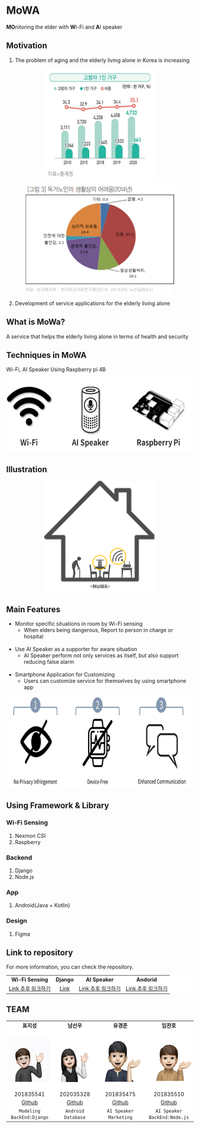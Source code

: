 # MoWA
**MO**nitoring the elder with **W**i-Fi and **A**I speaker

## Motivation
1. The problem of aging and the elderly living alone in Korea is increasing    
<div align="center">
   <img alt="img_2.png" height="300" src="https://github.com/GachonMoWA/.github/blob/main/profile/img_2.png" width="300"/>
   <img alt="img_3.png" height="300" src="https://github.com/GachonMoWA/.github/blob/main/profile/img_3.png" width="400"/>
</div>

2. Development of service applications for the elderly living alone

## What is MoWa?
A service that helps the elderly living alone in terms of health and security

## Techniques in MoWA
Wi-Fi, AI Speaker Using Raspberry pi 4B  
<div align="center">
	<img alt="img.png" height="200" src="https://github.com/GachonMoWA/.github/blob/main/profile/img.png" width="600"/>
</div>

## Illustration
<div align="center">
	<img  alt="img_1.png" height="300" src="https://github.com/GachonMoWA/.github/blob/main/profile/img_1.png" width="300"/>
</div>

## Main Features
- Monitor specific situations in room by Wi-Fi sensing
	* When elders being dangerous, Report to person in charge or hospital    
    <br>
- Use AI Speaker as a supporter for aware situation
	* AI Speaker perform not only services as itself, but also support reducing false alarm     
    <br>
- Smartphone Application for Customizing
	* Users can customize service for themselves by using smartphone app     
<div align="center">	
	<img alt="img_4.png" height="250" src="https://github.com/GachonMoWA/.github/blob/main/profile/img_4.png" width="800"/>
</div>

## Using Framework & Library

### Wi-Fi Sensing
1. Nexmon CSI
2. Raspberry

### Backend
1. Django
2. Node.js

### App
1. Android(Java + Kotlin)

### Design
1. Figma

## Link to repository
For more information, you can check the repository.
<table align="center" style="background-color: white;">
    <tr>
        <td align="center"><b>Wi-Fi Sensing</b></td>
        <td align="center"><b>Django</b></td>
        <td align="center"><b>AI Speaker</b></td>
        <td align="center"><b>Andorid</b></td>
    </tr>
    <tr>
        <td align="center"><a href="https://github.com/pjs990301">Link 추후 링크하기</a></td>
        <td align="center"><a href="https://github.com/GachonMoWA/mowa-app-android">Link</a></td>
        <td align="center"><a href="https://github.com/champsleague">Link 추후 링크하기</a></td>
        <td align="center"><a href="https://github.com/chanhoim">Link 추후 링크하기</a></td>
    </tr>
</table>

## TEAM
<table align="center" style="background-color: white;">
    <tr>
        <td align="center"><b>표지성</b></td>
        <td align="center"><b>남선우</b></td>
        <td align="center"><b>유경준</b></td>
        <td align="center"><b>임찬호</b></td>
    </tr>
    <tr height="160px">
        <td align="center">
            <img height="120px" weight="120px" src="https://github.com/GachonMoWA/.github/blob/main/profile/img_7.png"/>
        </td>
        <td align="center">
            <img height="120px" weight="120px" src="https://github.com/GachonMoWA/.github/blob/main/profile/img_8.png"/>
        </td>
        <td align="center">
            <img height="120px" weight="120px" src="https://github.com/GachonMoWA/.github/blob/main/profile/img_9.png"/>
        </td>
        <td align="center">
            <img height="120px" weight="120px" src="https://github.com/GachonMoWA/.github/blob/main/profile/img_10.png"/>
        </td>
    </tr>
    <tr>
        <td align="center">201835541</td>
        <td align="center">202035328</td>
        <td align="center">201835475</td>
        <td align="center">201835510</td>
    </tr>
    <tr>
        <td align="center"><a href="https://github.com/pjs990301">Github</a></td>
        <td align="center"><a href="https://github.com/namseonu">Github</a></td>
        <td align="center"><a href="https://github.com/champsleague">Github</a></td>
        <td align="center"><a href="https://github.com/chanhoim">Github</a></td>
    </tr>
    <tr style="background-color: white;">
        <td align="center">
            <code>Modeling</code><br><code>BackEnd:Django</code>
        </td>
        <td align="center">
            <code>Android</code><br><code>Database</code>
        </td>
        <td align="center">
	    <code>AI Speaker</code><br><code>Marketing</code>
        </td>
        <td align="center">
            <code>AI Speaker</code><br><code>BackEnd:Node.js</code>
        </td>
    </tr>
</table>
